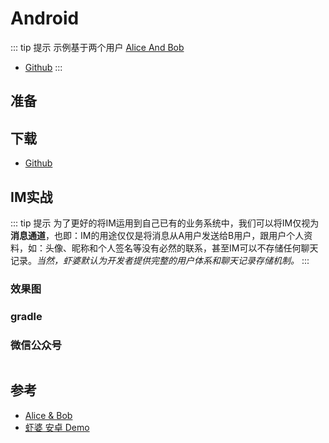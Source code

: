 # Android

::: tip 提示
示例基于两个用户 [Alice And Bob](https://en.wikipedia.org/wiki/Alice_and_Bob)

* [Github](https://github.com/xiaper/android)
:::

## 准备

## 下载

* [Github](https://github.com/xiaper/android)

## IM实战

::: tip 提示
为了更好的将IM运用到自己已有的业务系统中，我们可以将IM仅视为**消息通道**，也即：IM的用途仅仅是将消息从A用户发送给B用户，跟用户个人资料，如：头像、昵称和个人签名等没有必然的联系，甚至IM可以不存储任何聊天记录。*当然，虾婆默认为开发者提供完整的用户体系和聊天记录存储机制。*
:::

### 效果图

### gradle

### 微信公众号

<img :src="$withBase('/image/qrcode_xiaperio_430.jpg')" style="width:250px;"/>

## 参考

* [Alice & Bob](http://cryptocouple.com/)
* [虾婆 安卓 Demo](https://github.com/xiaper/android)
